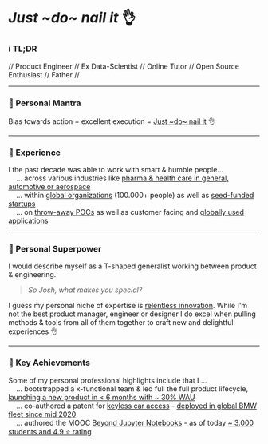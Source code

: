 # _Just ~do~ nail it_ 👌 

### ℹ️ TL;DR

// Product Engineer // Ex Data-Scientist // Online Tutor // Open Source Enthusiast // Father //

---

### 🎯 Personal Mantra

Bias towards action + excellent execution = <ins>Just ~do~ nail it</ins> 👌

---

### 📜 Experience

I the past decade was able to work with smart & humble people...<br>
&nbsp;&nbsp;&nbsp;&nbsp;... across various industries like <ins>pharma & health care in general, automotive or aerospace</ins><br>
&nbsp;&nbsp;&nbsp;&nbsp;... within <ins>global organizations</ins> (100.000+ people) as well as <ins>seed-funded startups</ins><br>
&nbsp;&nbsp;&nbsp;&nbsp;... on <ins>throw-away POCs</ins> as well as customer facing and <ins>globally used applications</ins>

---

### 🦸‍  Personal Superpower

I would describe myself as a T-shaped generalist working between product & engineering.

> _So Josh, what makes you special?_

I guess my personal niche of expertise is <ins>relentless innovation</ins>. While I'm not the best product manager, engineer or designer I do excel when pulling methods & tools from all of them together to craft new and delightful experiences 👌

---

### 🔑  Key Achievements

Some of my personal professional highlights include that I ...<br>
&nbsp;&nbsp;&nbsp;&nbsp;... bootstrapped a x-functional team & led full the full product lifecycle, <ins>launching a new product in < 6 months with ~ 30% WAU</ins><br>
&nbsp;&nbsp;&nbsp;&nbsp;... co-authored a patent for [keyless car access](https://www.bmw.com/en/innovation/bmw-digital-key-iphone-as-secure-bmw-car-key.html) - <ins>deployed in global BMW fleet since mid 2020</ins><br>
&nbsp;&nbsp;&nbsp;&nbsp;... authored the MOOC [Beyond Jupyter Notebooks](https://www.udemy.com/course/beyond-jupyter-notebooks/) - as of today <ins>~ 3.000 students and 4.9 ⭐️ rating</ins>

